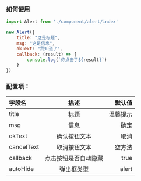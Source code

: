 ### 如何使用

``` js
import Alert from './component/alert/index'

new Alert({
	title: "这是标题",
	msg: "这是信息",
	okText: "我知道了",
	callback: (result) => {
		console.log(`你点击了${result}`)
	}
})
```
### 配置项：
| 字段名         | 描述              | 默认值  |
| :------------- |:-------------:   | -----:|
| title         | 标题              | 温馨提示 |
| msg           | 信息              |   确定 |
| okText        | 确认按钮文本       |    取消 |
| cancelText    | 取消按钮文本       |    空方法 |
| callback      | 点击按钮是否自动隐藏|    true |
| autoHide      | 弹出框类型         |    alert |